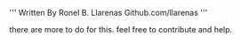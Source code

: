 '''
Written By Ronel B. Llarenas
Github.com/llarenas
'''

there are more to do for this.
feel free to contribute and help.


